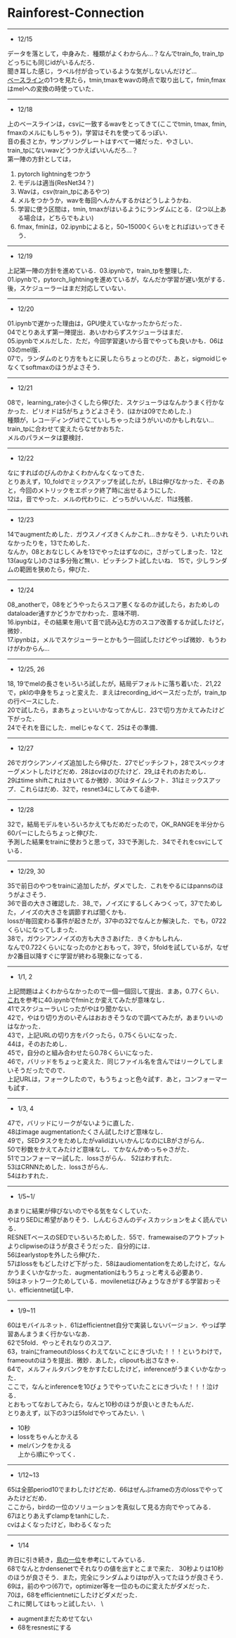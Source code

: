 # Rainforest-Connection


---
- 12/15

データを落として，中身みた．種類がよくわからん…？なんでtrain_fo, train_tpどっちにも同じidがいるんだろ． \
聞き耳した感じ，ラベル付が合っているような気がしないんだけど… \
[ベースライン](https://www.kaggle.com/fffrrt/all-in-one-rfcx-baseline-for-beginners)の1つを見たら，tmin,tmaxをwavの時点で取り出して，fmin,fmaxはmelへの変換の時使っていた．

---
- 12/18

上のベースラインは，csvに一致するwavをとってきて(ここでtmin, tmax, fmin, fmaxのメルにもしちゃう)，学習はそれを使ってるっぽい． \
音の長さとか，サンプリングレートはすべて一緒だった．やさしい． \
train_tpにないwavどうつかえばいいんだろ…？ \
第一陣の方針としては， 
1. pytorch lightningをつかう
2. モデルは適当(ResNet34？)
3. Wavは，csv(train_tpにあるやつ)
4. メルをつかうか，wavを毎回へんかんするかはどうしようかね．
5. 学習に使う区間は，tmin, tmaxがはいるようにランダムにとる．(2つ以上ある場合は，どちらでもよい)
6. fmax, fminは，02.ipynbによると，50~15000くらいをとればはいってきそう．

--- 
- 12/19

上記第一陣の方針を進めている．03.ipynbで，train_tpを整理した． \
01.ipynbで，pytorch_lightningを進めているが，なんだか学習が遅い気がする．後，スケジューラーはまだ対応していない．

--- 
- 12/20

01.ipynbで遅かった理由は，GPU使えていなかったからだった． \
04でとりあえず第一陣提出．あいかわらずスケジューラはまだ． \
05.ipynbでメルだした．ただ，今回学習速いから音でやっても良いかも．06は03のmel版． \
07で，ランダムのとり方をもとに戻したらちょっとのびた．あと，sigmoidじゃなくてsoftmaxのほうがよさそう．

---
- 12/21

08で，learning_rate小さくしたら伸びた．スケジューラはなんかうまく行かなかった．ピリオドは5がちょうどよさそう．(ほかは09でためした．) \
種類が，レコーディングidでこていしちゃったほうがいいのかもしれない…train_tpに合わせて変えたらなぜかおちた． \
メルのパラメータは要検討． 

---
- 12/22

なにすればのびんのかよくわかんなくなってきた． \
とりあえず，10_foldでミックスアップを試したが，LBは伸びなかった．そのあと，今回のメトリックをエポック終了時に出せるようにした． \
12は，音でやった．メルの代わりに．どっちがいいんだ．11は残骸．

---
- 12/23

14でaugmentためした．ガウスノイズきくんかこれ…きかなそう．いれたりいれなかったりを，13でためした． \
なんか，08とおなじしくみを13でやったはずなのに，さがってしまった．12と13(augなし)のさは多分殆ど無い．ピッチシフト試したいね．
15で，少しランダムの範囲を狭めたら，伸びた．

---
- 12/24

08_anotherで，08をどうやったらスコア悪くなるのか試したら，おためしのdataloader通すかどうかでかわった．意味不明． \
16.ipynbは，その結果を用いて音で読み込む方のスコア改善するか試したけど，微妙． \
17.ipynbは，メルでスケジューラーとかもう一回試したけどやっぱ微妙．もうわけがわからん…

---
- 12/25, 26

18, 19でmelの長さをいろいろ試したが，結局デフォルトに落ち着いた．21,22で，pklの中身をちょっと変えた．まえはrecording_idベースだったが，train_tpの行ベースにした． \
20で試したら，まあちょっといいかなってかんじ．23で切り方かえてみたけど下がった． \
24でそれを音にした．melじゃなくて．25はその準備．

---
- 12/27

26でガウシアンノイズ追加したら伸びた．27でピッチシフト，28でスペックオーグメントしたけどだめ．28はcvはのびたけど．29_はそれのおためし． \
29はtime shiftこれはきいてるか微妙．30はタイムシフト．31はミックスアップ．これらはだめ．32で，resnet34にしてみてる途中．

---
- 12/28

32で，結局モデルをいろいろかえてもだめだったので，OK_RANGEを半分から60パーにしたらちょっと伸びた． \
予測した結果をtrainに使おうと思って，33で予測した．34でそれをcsvにしている．

---
- 12/29, 30

35で前日のやつをtrainに追加したが，ダメでした．これをやるにはpannsのほうがよさそう． \
36で音の大きさ確認した．38_で，ノイズにするしくみつくって，37でためした，ノイズの大きさを調節すれば聞くかも． \
lossが毎回変わる事件が起きたが，37中の32でなんとか解決した．でも，0722くらいになってしまった． \
38で，ガウシアンノイズの方も大きさあげた．きくかもしれん． \
なんで0.722くらいになったのかとおもって，39で，5foldを試しているが，なぜか2番目以降すぐに学習が終わる現象になってる．

---
- 1/1, 2

上記問題はよくわからなかったので一個一個回して提出．まあ，0.77くらい． \
[これ](https://www.kaggle.com/khoongweihao/resnet34-more-augmentations-mixup-tta-inference)を参考に40.ipynbでfminとか変えてみたが意味なし． \
41でスケジューラいじったがやはり聞かない． \
42で，やはり切り方のいぞんはおおきそうなので調べてみたが，あまりいいのはなかった． \
43で，上記URLの切り方をパクったら，0.75くらいになった． \
44は，そのおためし． \
45で，自分のと組み合わせたら0.78くらいになった． \
46で，バリッドをちょっと変えた．同じファイル名を含んではリークしてしまいそうだったでので． \
上記URLは，フォークしたので，もうちょっと色々試す．あと，コンフォーマーも試す．

---
- 1/3, 4

47で，バリッドにリークがないように直した． \
48はimage augmentationたくさん試したけど意味なし． \
49で，SEDタスクをためしたがvalidはいいかんじなのにLBがさがらん． \
50で秒数をかえてみたけど意味なし．てかなんかめっちゃさがた． \
51でコンフォーマー試した．lossさがらん．
52はわすれた． \
53はCRNNためした．lossさがらん．　\
54はわすれた．


---
- 1/5~1/

あまりに結果が伸びないのでやる気をなくしていた． \
やはりSEDに希望がありそう．しんむらさんのディスカッションをよく読んでいる． \
RESNETベースのSEDでいろいろためした．55で．framewaiseのアウトプットよりclipwiseのほうが良さそうだった．自分的には． \
56はearlystopを外したら伸びた． \
57はlossをもどしたけど下がった．58はaudiomentationをためしたけど，なんかうまくいかなかった．augmentationはもうちょっと考える必要あり．\
59はネットワークためしている．movilenetはびみょうなきがする学習おっそい．efficientnet試し中．

---
- 1/9~11

60はモバイルネット．61はefficientnet自分で実装しないバージョン．やっぱ学習あんまうまく行かないなあ． \
62で5fold．やっとそれなりのスコア． \
63，trainにframeoutのlossくわえてないことにきづいた！！！というわけで，frameoutのほうを提出．微妙．あした，clipoutも出さなきゃ． \
64で，メルフィルタバンクをかすたむしたけど，inferenceがうまくいかなかった． \
ここで，なんとinferenceを10びょうでやっていたことにきづいた！！！泣ける． \
とおもってなおしてみたら，なんと10秒のほうが良いときたもんだ． \
とりあえず，以下の3つは5foldでやってみたい．\
- 10秒
- lossをちゃんとかえる
- melバンクをかえる \
上から順にやってく．

---
- 1/12~13

65は全部period10でまわしたけどだめ．66はぜんぶframeの方のlossでやってみたけどだめ． \
ここから，birdの一位のソリューションを真似して見る方向でやってみる． \
67はとりあえずclampをtanhにした． \
cvはよくなったけど，lbわるくなった

---
- 1/14

昨日に引き続き，[鳥の一位](https://www.kaggle.com/c/birdsong-recognition/discussion/183208)を参考にしてみている． \
68でなんとかdensenetでそれなりの値を出すとこまで来た． 30秒よりは10秒のほうが良さそう．また，完全にランダムよりはtpが入ってたほうが良さそう．\
69は，前のやつ(67)で，optimizer等を一位のものに変えたがダメだった． \
70は，68をefficientnetにしたけどダメだった． \
これに関してはもっと試したい． \
- augmentまだためせてない
- 68をresnestにする
